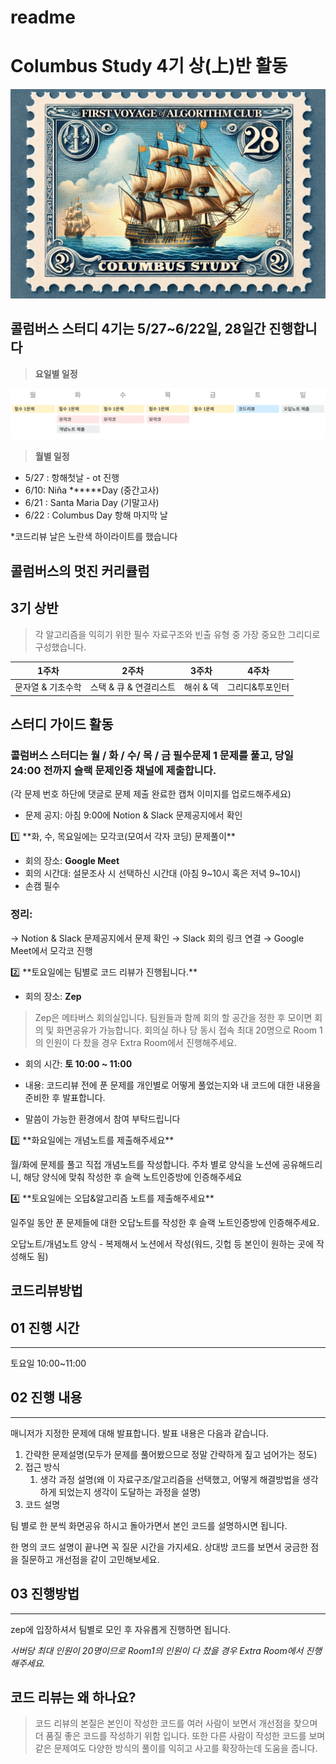 # readme

# Columbus Study 4기 상(上)반 활동

![/columbus-stamp.png](/columbus-stamp.png)

## 콜럼버스 스터디 4기는 5/27~6/22일, 28일간 진행합니다

> **요일별 일정**
> 

![/group_1.svg](/Group_1.svg)

> **월별 일정**
> 
- 5/27 : 항해첫날 - ot 진행
- 6/10: Niña ******Day (중간고사)
- 6/21 : Santa Maria Day (기말고사)
- 6/22 : Columbus Day 항해 마지막 날

*코드리뷰 날은 노란색 하이라이트를 했습니다

## 콜럼버스의 멋진 커리큘럼

## 3기 상반

> 각 알고리즘을 익히기 위한 필수 자료구조와 빈출 유형 중 가장 중요한 그리디로 구성했습니다.
> 

| 1주차 | 2주차 | 3주차 | 4주차 |
| --- | --- | --- | --- |
| 문자열 & 기초수학 | 스택 & 큐 & 연결리스트 | 해쉬 & 덱 | 그리디&투포인터 |

## 스터디 가이드 활동

### 콜럼버스 스터디는 월 / 화 / 수/ 목 / 금 필수문제 1 문제를 풀고, 당일 24:00 전까지 슬랙 문제인증 채널에 제출합니다.

(각 문제 번호 하단에 댓글로 문제 제출 완료한 캡쳐 이미지를 업로드해주세요)

- 문제 공지: 아침 9:00에 Notion & Slack 문제공지에서 확인

<aside>
1️⃣ **화, 수, 목요일에는 모각코(모여서 각자 코딩) 문제풀이**

</aside>

- 회의 장소: **Google Meet**
- 회의 시간대: 설문조사 시 선택하신 시간대 (아침 9~10시 혹은 저녁 9~10시)
- 손캠 필수

### 정리:

→ Notion & Slack 문제공지에서 문제 확인 → Slack 회의 링크 연결  → Google Meet에서 모각코 진행

<aside>
2️⃣ **토요일에는 팀별로 코드 리뷰가 진행됩니다.**

</aside>

- 회의 장소: **Zep**

> Zep은 메타버스 회의실입니다. 팀원들과 함께 회의 할 공간을 정한 후 모이면 회의 및 화면공유가 가능합니다. 회의실 하나 당 동시 접속 최대 20명으로 Room 1의 인원이 다 찼을 경우 Extra Room에서 진행해주세요.
> 

- 회의 시간:  **토 10:00 ~ 11:00**

- 내용: 코드리뷰 전에 푼 문제를 개인별로 어떻게 풀었는지와 내 코드에 대한 내용을 준비한 후 발표합니다.
- 말씀이 가능한 환경에서 참여 부탁드립니다

<aside>
3️⃣ **화요일에는 개념노트를 제출해주세요**

</aside>

월/화에 문제를 풀고 직접 개념노트를 작성합니다. 주차 별로 양식을 노션에 공유해드리니, 해당 양식에 맞춰 작성한 후 슬랙 노트인증방에 인증해주세요

<aside>
4️⃣ **토요일에는 오답&알고리즘 노트를 제출해주세요**

</aside>

일주일 동안 푼 문제들에 대한 오답노트를 작성한 후 슬랙 노트인증방에 인증해주세요.

오답노트/개념노트 양식 - 복제해서 노션에서 작성(워드, 깃헙 등 본인이 원하는 곳에 작성해도 됨)

## 코드리뷰방법

## 01 진행 시간

---

토요일 10:00~11:00

## 02 진행 내용

---

매니저가 지정한 문제에 대해 발표합니다. 발표 내용은 다음과 같습니다.

1. 간략한 문제설명(모두가 문제를 풀어봤으므로 정말 간략하게 짚고 넘어가는 정도)
2. 접근 방식
    1. 생각 과정 설명(왜 이 자료구조/알고리즘을 선택했고, 어떻게 해결방법을 생각하게 되었는지 생각이 도달하는 과정을 설명)
3. 코드 설명

팀 별로 한 분씩 화면공유 하시고 돌아가면서 본인 코드를 설명하시면 됩니다.

한 명의 코드 설명이 끝나면 꼭 질문 시간을 가지세요. 상대방 코드를 보면서 궁금한 점을 질문하고 개선점을 같이 고민해보세요.

## 03 진행방법

---

zep에 입장하셔서 팀별로 모인 후 자유롭게 진행하면 됩니다.

*서버당 최대 인원이 20명이므로 Room1의 인원이 다 찼을 경우 Extra Room에서 진행해주세요.*

## **코드 리뷰는 왜 하나요?**

> 코드 리뷰의 본질은 본인이 작성한 코드를 여러 사람이 보면서 개선점을 찾으며 더 품질 좋은 코드를 작성하기 위함 입니다. 또한 다른 사람이 작성한 코드를 보며 같은 문제여도 다양한 방식의 풀이를 익히고 사고를  확장하는데 도움을 줍니다.
>